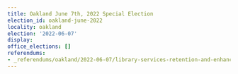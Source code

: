 ```yaml
---
title: Oakland June 7th, 2022 Special Election
election_id: oakland-june-2022
locality: oakland
election: '2022-06-07'
display: 
office_elections: []
referendums:
- _referendums/oakland/2022-06-07/library-services-retention-and-enhancement-act.md
---
```

